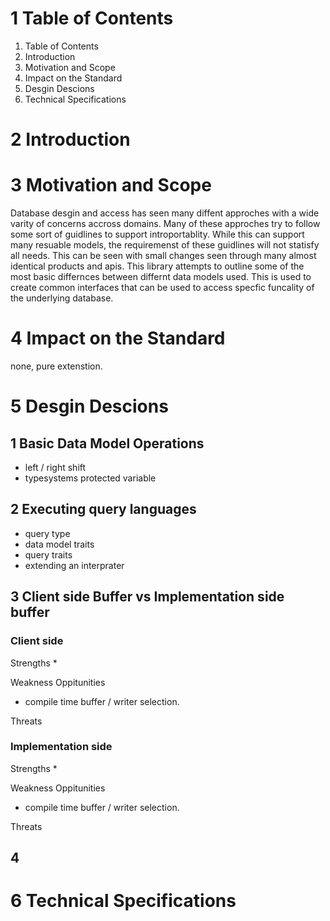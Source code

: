 1 Table of Contents
==========================================================================
1. Table of Contents
2. Introduction
3. Motivation and Scope
4. Impact on the Standard
5. Desgin Descions
6. Technical Specifications

2 Introduction
==========================================================================

3 Motivation and Scope
==========================================================================
Database desgin and access has seen many diffent approches with a wide
varity of concerns accross domains. Many of these approches try to follow
some sort of guidlines to support introportablity. While this can support
many resuable models, the requiremenst of these guidlines will not
statisfy all needs. This can be seen with small changes seen through many
almost identical products and apis. This library attempts to outline some
of the most basic differnces between differnt data models used. This is
used to create common interfaces that can be used to access specfic
funcality of the underlying database.

4 Impact on the Standard
==========================================================================
none, pure extenstion.

5 Desgin Descions
==========================================================================
1 Basic Data Model Operations
--------------------------------------------------------------------------
* left / right shift
* typesystems protected variable

2 Executing query languages
--------------------------------------------------------------------------
* query type
* data model traits
* query traits
* extending an interprater

3 Client side Buffer vs Implementation side buffer
--------------------------------------------------------------------------
### Client side
Strengths
* 

Weakness
Oppitunities
* compile time buffer / writer selection.

Threats

### Implementation side
Strengths
* 

Weakness
Oppitunities
* compile time buffer / writer selection.

Threats

4
--------------------------------------------------------------------------

6 Technical Specifications
==========================================================================
